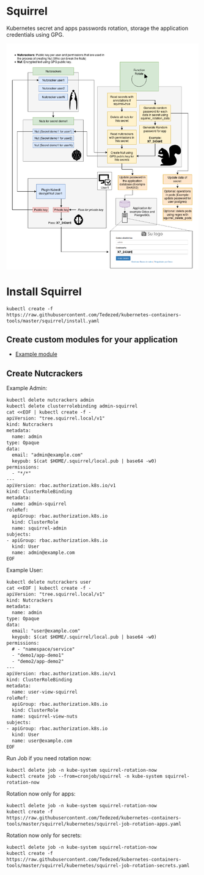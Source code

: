 # Squirrel

Kubernetes secret and apps passwords rotation, storage the application credentials using GPG.

<img src="https://raw.githubusercontent.com/tedezed/kubernetes-containers-tools/master/docs/img/Squirrel.png">

# Install Squirrel

```
kubectl create -f https://raw.githubusercontent.com/Tedezed/kubernetes-containers-tools/master/squirrel/install.yaml
```

## Create custom modules for your application

- [Example module](https://github.com/Tedezed/kubernetes-containers-tools/tree/master/squirrel/docker/squirrel/nuts_manager/modules/origin-example-module)


## Create Nutcrackers

Example Admin:
```
kubectl delete nutcrackers admin
kubectl delete clusterrolebinding admin-squirrel
cat <<EOF | kubectl create -f -
apiVersion: "tree.squirrel.local/v1"
kind: Nutcrackers
metadata:
  name: admin
type: Opaque
data:
  email: "admin@example.com"
  keypub: $(cat $HOME/.squirrel/local.pub | base64 -w0)
permissions:
  - "*/*"
---
apiVersion: rbac.authorization.k8s.io/v1
kind: ClusterRoleBinding
metadata:
  name: admin-squirrel
roleRef:
  apiGroup: rbac.authorization.k8s.io
  kind: ClusterRole
  name: squirrel-admin
subjects:
- apiGroup: rbac.authorization.k8s.io
  kind: User
  name: admin@example.com
EOF
```

Example User:
```
kubectl delete nutcrackers user
cat <<EOF | kubectl create -f -
apiVersion: "tree.squirrel.local/v1"
kind: Nutcrackers
metadata:
  name: admin
type: Opaque
data:
  email: "user@example.com"
  keypub: $(cat $HOME/.squirrel/local.pub | base64 -w0)
permissions:
  # - "namespace/service"
  - "demo1/app-demo1"
  - "demo2/app-demo2"
---
apiVersion: rbac.authorization.k8s.io/v1
kind: ClusterRoleBinding
metadata:
  name: user-view-squirrel
roleRef:
  apiGroup: rbac.authorization.k8s.io
  kind: ClusterRole
  name: squirrel-view-nuts
subjects:
- apiGroup: rbac.authorization.k8s.io
  kind: User
  name: user@example.com
EOF
```

Run Job if you need rotation now:
```
kubectl delete job -n kube-system squirrel-rotation-now
kubectl create job --from=cronjob/squirrel -n kube-system squirrel-rotation-now
```

Rotation now only for apps:
```
kubectl delete job -n kube-system squirrel-rotation-now
kubectl create -f https://raw.githubusercontent.com/Tedezed/kubernetes-containers-tools/master/squirrel/kubernetes/squirrel-job-rotation-apps.yaml
```

Rotation now only for secrets:
```
kubectl delete job -n kube-system squirrel-rotation-now
kubectl create -f https://raw.githubusercontent.com/Tedezed/kubernetes-containers-tools/master/squirrel/kubernetes/squirrel-job-rotation-secrets.yaml
```

